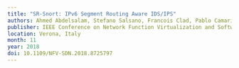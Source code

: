 ```yaml
---
title: "SR-Snort: IPv6 Segment Routing Aware IDS/IPS"
authors: Ahmed Abdelsalam, Stefano Salsano, Francois Clad, Pablo Camarillo and Clarence Filsfils
publisher: IEEE Conference on Network Function Virtualization and Software Defined Networks (NFV-SDN)
location: Verona, Italy
month: 11
year: 2018
doi: 10.1109/NFV-SDN.2018.8725797
---
```

